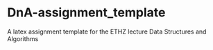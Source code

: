 # DnA-assignment_template
A latex assignment template for the ETHZ lecture Data Structures and Algorithms
